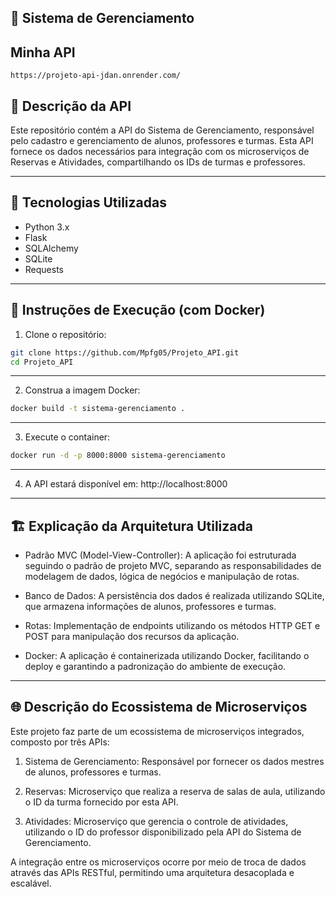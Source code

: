 ## 🏫 Sistema de Gerenciamento

## Minha API

```
https://projeto-api-jdan.onrender.com/
```

## 📝 Descrição da API
Este repositório contém a API do Sistema de Gerenciamento, responsável pelo cadastro e gerenciamento de alunos, professores e turmas. Esta API fornece os dados necessários para integração com os microserviços de Reservas e Atividades, compartilhando os IDs de turmas e professores.

---

## 🚀 Tecnologias Utilizadas

- Python 3.x
- Flask
- SQLAlchemy
- SQLite
- Requests 

---


## 🐳 Instruções de Execução (com Docker)
1. Clone o repositório:
   
```bash
git clone https://github.com/Mpfg05/Projeto_API.git
cd Projeto_API
```
 ---

2. Construa a imagem Docker:

```bash
docker build -t sistema-gerenciamento .
```
---

3. Execute o container:

```bash
docker run -d -p 8000:8000 sistema-gerenciamento
```

---


4. A API estará disponível em:
http://localhost:8000

---


## 🏗️ Explicação da Arquitetura Utilizada

* Padrão MVC (Model-View-Controller):
A aplicação foi estruturada seguindo o padrão de projeto MVC, separando as responsabilidades de modelagem de dados, lógica de negócios e manipulação de rotas.

* Banco de Dados:
A persistência dos dados é realizada utilizando SQLite, que armazena informações de alunos, professores e turmas.

* Rotas:
Implementação de endpoints utilizando os métodos HTTP GET e POST para manipulação dos recursos da aplicação.

* Docker:
A aplicação é containerizada utilizando Docker, facilitando o deploy e garantindo a padronização do ambiente de execução.


---

## 🌐 Descrição do Ecossistema de Microserviços

Este projeto faz parte de um ecossistema de microserviços integrados, composto por três APIs:

1. Sistema de Gerenciamento:
Responsável por fornecer os dados mestres de alunos, professores e turmas.

2. Reservas:
Microserviço que realiza a reserva de salas de aula, utilizando o ID da turma fornecido por esta API.

3. Atividades:
Microserviço que gerencia o controle de atividades, utilizando o ID do professor disponibilizado pela API do Sistema de Gerenciamento.

A integração entre os microserviços ocorre por meio de troca de dados através das APIs RESTful, permitindo uma arquitetura desacoplada e escalável.

